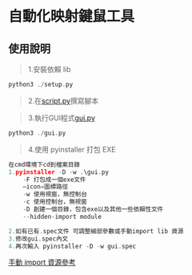 # 自動化映射鍵鼠工具

## 使用說明

> 1.安裝依賴 lib

```h
python3 ./setup.py
```

> 2.在[script.py](./script.py)撰寫腳本

> 3.執行GUI程式[gui.py](./gui.py)

```h
python3 ./gui.py
```

> 4.使用 pyinstaller 打包 EXE

```h
在cmd環境下cd到檔案目錄
1.pyinstaller -D -w .\gui.py
    -F 打包成一個exe文件
    –icon=圖標路徑
    -w 使用視窗，無控制台
    -c 使用控制台，無視窗
    -D 創建一個目錄，包含exe以及其他一些依賴性文件
    --hidden-import module

2.如有已有.spec文件 可調整細部參數或手動import lib 資源
3.修改gui.spec內文
4.再次輸入 pyinstaller -D -w gui.spec
```

[手動 import 資源參考](https://codingdailyblog.wordpress.com/2018/03/24/python-pyinstaller%E6%89%93%E5%8C%85exe%E4%B8%80%E4%BD%B5%E5%8C%85%E5%90%AB%E7%85%A7%E7%89%87%E6%AA%94%E6%8A%80%E5%B7%A7/)
